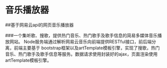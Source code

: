 # 音乐播放器  
##基于网易云api的网页音乐播放器  

###一个集听歌、搜歌，提供热门音乐、热门歌手及歌手信息的简易多媒体音乐播放网站。
Node服务端通过解析网易云音乐向前端提供RESTful接口，前后端分离，前端主要基于 bootstrap框架以及artTemplate模板引擎，实现了搜歌，热门音乐、热门歌手及歌手信息等服务。数据请求使用封装好的ajax，页面渲染使用artTemplate模板引擎。
